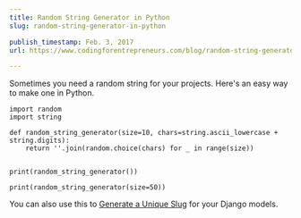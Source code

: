 ```yaml
---
title: Random String Generator in Python
slug: random-string-generator-in-python

publish_timestamp: Feb. 3, 2017
url: https://www.codingforentrepreneurs.com/blog/random-string-generator-in-python/

---
```


Sometimes you need a random string for your projects. Here's an easy way to make one in Python.

```
import random
import string

def random_string_generator(size=10, chars=string.ascii_lowercase + string.digits):
    return ''.join(random.choice(chars) for _ in range(size))


print(random_string_generator())

print(random_string_generator(size=50))
```

You can also use this to [Generate a Unique Slug](https://www.codingforentrepreneurs.com/blog/a-unique-slug-generator-for-django/) for your Django models.